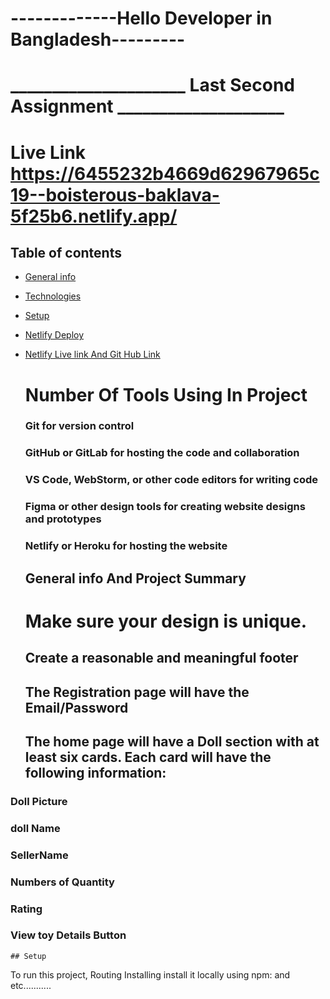 #      -------------Hello  Developer  in Bangladesh--------- 

# _____________________ Last Second Assignment ____________________

 # Live Link https://6455232b4669d62967965c19--boisterous-baklava-5f25b6.netlify.app/
 
 ## Table of contents
* [General info](#general-info)
* [Technologies](#technologies)
* [Setup](#setup)
* [Netlify Deploy](#setup)
* [Netlify Live link And Git Hub Link](#setup)
    # Number Of Tools Using In Project 
    ### Git for version control
    ### GitHub or GitLab for hosting the code and collaboration
    ### VS Code, WebStorm, or other code editors for writing code
    ###  Figma or other design tools for creating website designs and prototypes
    ### Netlify or Heroku for hosting the website
    ## General info And Project Summary 
 
   # Make sure your design is unique.
   ## Create a reasonable and meaningful footer
   ## The Registration page will have the Email/Password
    ## The home page will have a Doll section with at least six cards. Each card will have the following information:

### Doll Picture

 ### doll Name

 ### SellerName

 ### Numbers of Quantity

 ### Rating

 ### View toy Details Button


 
    ## Setup
   To run this project, Routing Installing install it locally using npm:
   and etc........... 
